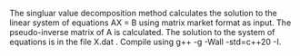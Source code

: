 The singluar value decomposition method calculates the solution to the linear system of equations AX = B using matrix market format as input. The pseudo-inverse matrix of A is calculated. The solution to 
the system of equations is in the file X.dat .
 Compile using g++ -g -Wall -std=c++20 -I.
